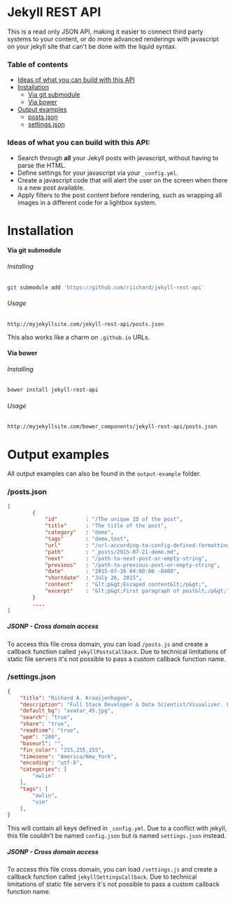 # Jekyll REST API

This is a read only JSON API, making it easier to connect third party systems
to your content, or do more advanced renderings with javascript on your jekyll site
that can't be done with the liquid syntax.

### Table of contents
- [Ideas of what you can build with this API](#ideas-of-what-you-can-build-with-this-api)
- [Installation](#Installation)
	- [Via git submodule](#via-git-submodule)
	- [Via bower](#via-bower)
- [Output examples](#output-examples)
	- [posts.json](#postsjson)
	- [settings.json](#settingsjson)

### Ideas of what you can build with this API:
- Search through **all** your Jekyll posts with javascript, without having to
    parse the HTML.
- Define settings for your javascript via your `_config.yml`.
- Create a javascript code that will alert the user on the screen when
    there is a new post available.
- Apply filters to the post content before rendering, such as wrapping all
    images in a different code for a lightbox system.

# Installation

#### Via git submodule

###### Installing
```bash
git submodule add 'https://github.com/riichard/jekyll-rest-api'
```

###### Usage
```
http://myjekyllsite.com/jekyll-rest-api/posts.json
```
This also works like a charm on `.github.io` URLs. 

#### Via bower

###### Installing
```bash
bower install jekyll-rest-api
```

###### Usage
```
http://myjekyllsite.com/bower_components/jekyll-rest-api/posts.json
```

# Output examples

All output examples can also be found in the `output-example` folder.

### /posts.json
```json
[
		{
            "id"         : "/The unique ID of the post",
            "title"      : "The title of the post",
            "category"   : "demo",
            "tags"       : "demo,test",
            "url"        : "/url-according-to-config-defined-formatting",
            "path"       : "_posts/2015-07-21-demo.md",
            "next"       : "/path-to-next-post-or-empty-string",
            "previous"   : "/path-to-previous-post-or-empty-string",
            "date"       : "2015-07-26 04:00:00 -0400",
            "shortdate"  : "July 26, 2015",
            "content"    : "&lt;p&gt;Escaped content&lt;/p&gt;",
            "excerpt"    : "&lt;p&gt;First paragraph of post&lt;/p&gt;",
		} 
        ....
]
```

##### JSONP - Cross domain access
To access this file cross domain, you can load `/posts.js` and create a callback function called `jekyllPostsCallback`. Due to technical limitations of static file servers it's not possible to pass a custom callback function name.

### /settings.json
```json
{
    "title": "Richard A. Kraaijenhagen",
    "description": "Full Stack Developer & Data Scientist/Visualizer. Founder Owlin.",
    "default_bg": "avatar_45.jpg",
    "search": "true",
    "share": "true",
    "readtime": "true",
    "wpm": "200",
    "baseurl": "",
    "fin_color": "255,255,255",
    "timezone": "America/New_York",
    "encoding": "utf-8",
    "categories": [
        "owlin"
    ],
    "tags": [
        "owlin",
        "vim"
    ],
}
```
This will contain all keys defined in `_config.yml`. Due to a conflict with jekyll, this file couldn't be named `config.json` but is named `settings.json` instead.

##### JSONP - Cross domain access
To access this file cross domain, you can load `/settings.js` and create a callback function called `jekyllSettingsCallback`. Due to technical limitations of static file servers it's not possible to pass a custom callback function name.
